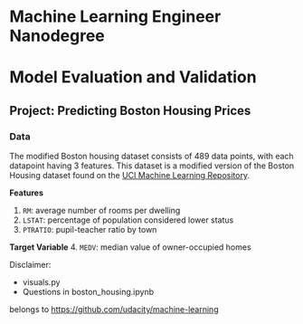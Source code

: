 # Machine Learning Engineer Nanodegree
# Model Evaluation and Validation
## Project: Predicting Boston Housing Prices

### Data

The modified Boston housing dataset consists of 489 data points, with each datapoint having 3 features. This dataset is a modified version of the Boston Housing dataset found on the [UCI Machine Learning Repository](https://archive.ics.uci.edu/ml/datasets/Housing).

**Features**
1.  `RM`: average number of rooms per dwelling
2. `LSTAT`: percentage of population considered lower status
3. `PTRATIO`: pupil-teacher ratio by town

**Target Variable**
4. `MEDV`: median value of owner-occupied homes

Disclaimer:
- visuals.py
- Questions in boston_housing.ipynb

belongs to https://github.com/udacity/machine-learning
